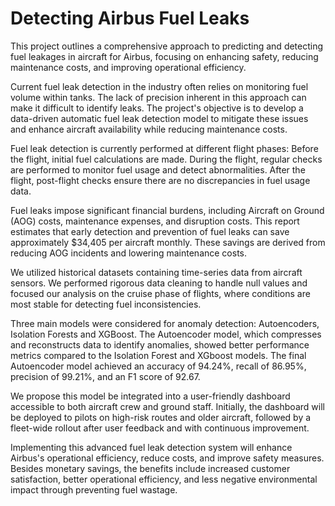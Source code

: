 # Detecting Airbus Fuel Leaks
This project outlines a comprehensive approach to predicting and detecting fuel leakages in aircraft for Airbus, focusing on enhancing safety, reducing maintenance costs, and improving operational efficiency.

Current fuel leak detection in the industry often relies on monitoring fuel volume within tanks. The lack of precision inherent in this approach can make it difficult to identify leaks. The project's objective is to develop a data-driven automatic fuel leak detection model to mitigate these issues and enhance aircraft availability while reducing maintenance costs.

Fuel leak detection is currently performed at different flight phases:
Before the flight, initial fuel calculations are made.
During the flight, regular checks are performed to monitor fuel usage and detect abnormalities.
After the flight, post-flight checks ensure there are no discrepancies in fuel usage data.

Fuel leaks impose significant financial burdens, including Aircraft on Ground (AOG) costs, maintenance expenses, and disruption costs. This report estimates that early detection and prevention of fuel leaks can save approximately $34,405 per aircraft monthly. These savings are derived from reducing AOG incidents and lowering maintenance costs.

We utilized historical datasets containing time-series data from aircraft sensors. We performed rigorous data cleaning to handle null values and focused our analysis on the cruise phase of flights, where conditions are most stable for detecting fuel inconsistencies.

Three main models were considered for anomaly detection: Autoencoders, Isolation Forests and XGBoost. The Autoencoder model, which compresses and reconstructs data to identify anomalies, showed better performance metrics compared to the Isolation Forest and XGboost models. The final Autoencoder model achieved an accuracy of 94.24%, recall of 86.95%, precision of 99.21%, and an F1 score of 92.67.

We propose this model be integrated into a user-friendly dashboard accessible to both aircraft crew and ground staff. Initially, the dashboard will be deployed to pilots on high-risk routes and older aircraft, followed by a fleet-wide rollout after user feedback and with continuous improvement.

Implementing this advanced fuel leak detection system will enhance Airbus's operational efficiency, reduce costs, and improve safety measures. Besides monetary savings, the benefits include increased customer satisfaction, better operational efficiency, and less negative environmental impact through preventing fuel wastage.

